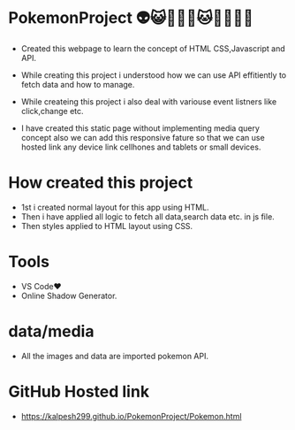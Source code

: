 # PokemonProject 👽😺🦒🦊🦁🐱🐱‍🏍🐱‍👤

* Created this webpage to learn the concept of HTML  CSS,Javascript and API.
  
* While creating this project i understood  how we can use API effitiently to fetch data and how to manage.

* While createing this project i also deal with variouse event listners like click,change etc.
  
* I have created this static page without implementing media query concept also we can add this responsive fature so that we can use hosted link any device link cellhones and tablets or small devices.

# How created this project
* 1st i created normal layout for this app using HTML.
* Then i have applied all logic to fetch all data,search data etc. in js file.
* Then styles applied to HTML layout using CSS.

# Tools
* VS Code❤
* Online Shadow Generator.

# data/media
*  All the images and data are imported pokemon API.

# GitHub Hosted link
- https://kalpesh299.github.io/PokemonProject/Pokemon.html

